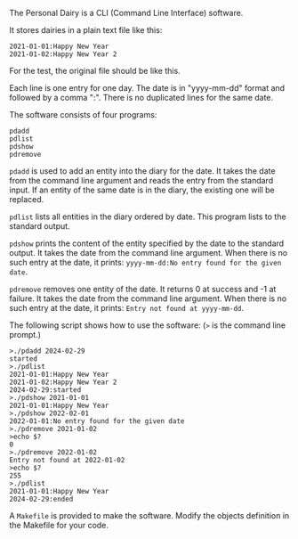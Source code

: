 The Personal Dairy is a CLI (Command Line Interface) software.

It stores dairies in a plain text file like this:

```
2021-01-01:Happy New Year
2021-01-02:Happy New Year 2
```

For the test, the original file should be like this.

Each line is one entry for one day. The date is in "yyyy-mm-dd" format and followed by a comma ":". There is no duplicated lines for the same date.

The software consists of four programs:

```
pdadd 
pdlist
pdshow 
pdremove 
```

`pdadd` is used to add an entity into the diary for the date. It takes the date from the command line argument and reads the entry from the standard input. If an entity of the same date is in the diary, the existing one will be replaced. 

`pdlist` lists all entities in the diary ordered by date. This program lists to the standard output.

`pdshow` prints the content of the entity specified by the date to the standard output.  It takes the date from the command line argument. When there is no such entry at the date, it prints: `yyyy-mm-dd:No entry found for the given date`.

`pdremove` removes one entity of the date. It returns 0 at success and -1 at failure. It takes the date from the command line argument. When there is no such entry at the date, it prints: `Entry not found at yyyy-mm-dd`.

The following script shows how to use the software: (`>` is the command line prompt.)
```
>./pdadd 2024-02-29
started
>./pdlist
2021-01-01:Happy New Year
2021-01-02:Happy New Year 2
2024-02-29:started
>./pdshow 2021-01-01
2021-01-01:Happy New Year
>./pdshow 2022-02-01
2022-01-01:No entry found for the given date
>./pdremove 2021-01-02
>echo $?
0
>./pdremove 2022-01-02
Entry not found at 2022-01-02
>echo $?
255
>./pdlist
2021-01-01:Happy New Year
2024-02-29:ended
```

A `Makefile` is provided to make the software. Modify the objects definition in the Makefile for your code.